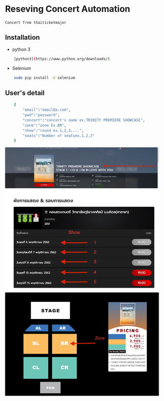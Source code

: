 # Reseving Concert Automation
    Concert from thaiticketmajor


## Installation

* python 3
```bash
    [python3](https://www.python.org/downloads/)
```    
* Selenium
```bash
    sudo pip install -U selenium
``` 

## User's detail
```bash
    {
        "email":"email@a.com",
        "pwd":"password",
        "concert":"concert's name ex.TRINITY PREMIERE SHOWCASE",
        "zone":"zone Ex.BR",
        "show":"round ex.1,2,3,...",
        "seats":"Number of seatsex.1,2,3"
    }
``` 
![name](/img/name.png)
![show](/img/show.png)
![zone](/img/zone.png)
